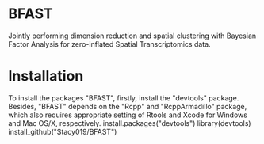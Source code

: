 # BFAST
Jointly performing dimension reduction and spatial clustering with Bayesian Factor Analysis for zero-inflated Spatial Transcriptomics data.

# Installation
To install the packages "BFAST", firstly, install the "devtools" package. Besides, "BFAST" depends on the "Rcpp" and "RcppArmadillo" package, which also requires appropriate setting of Rtools and Xcode for Windows and Mac OS/X, respectively.
install.packages("devtools")
library(devtools)
install_github("Stacy019/BFAST")

